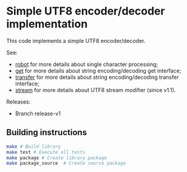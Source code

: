 # Simple UTF8 encoder/decoder implementation

This code implements a simple UTF8 encoder/decoder.

See:
* [robot](source/robot.md) for more details about single character processing;
* [get](source/get.md) for more details about string encoding/decoding get interface;
* [transfer](source/transfer.md) for more details about string encoding/decoding transfer interface;
* [stream](source/stream.md) for more details about UTF8 stream modifier (since v1.1).

Releases:
* Branch release-v1

## Building instructions

```sh
make # Build library
make test # Execute all tests
make package # Create library package
make package_source  # Create source package
```